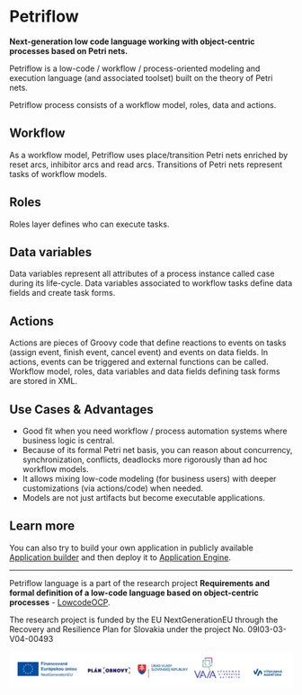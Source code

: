 # Petriflow

**Next-generation low code language working with object-centric processes based on Petri nets.**

Petriflow is a low-code / workflow / process-oriented modeling and execution language (and associated toolset) built on
the theory of Petri nets.

Petriflow process consists of a workflow model, roles, data and actions.

## Workflow

As a workflow model, Petriflow uses place/transition Petri nets enriched by reset arcs, inhibitor arcs and read arcs.
Transitions of Petri nets represent tasks of workflow models.

## Roles

Roles layer defines who can execute tasks.

## Data variables

Data variables represent all attributes of a process instance called case during its life-cycle.
Data variables associated to workflow tasks define data fields and create task forms.

## Actions

Actions are pieces of Groovy code that define reactions to events on tasks (assign event, finish event, cancel event)
and events on data fields.
In actions, events can be triggered and external functions can be called.
Workflow model, roles, data variables and data fields defining task forms are stored in XML.

## Use Cases & Advantages

- Good fit when you need workflow / process automation systems where business logic is central.
- Because of its formal Petri net basis, you can reason about concurrency, synchronization, conflicts, deadlocks more
  rigorously than ad hoc workflow models.
- It allows mixing low-code modeling (for business users) with deeper customizations (via actions/code) when needed.
- Models are not just artifacts but become executable applications.

## Learn more

You can also try to build your own application in publicly available [Application builder](https://builder.netgrif.com)
and then deploy it to [Application Engine](https://netgrif.com/products/#nae).

---

Petriflow language is a part of the research project **Requirements and formal definition of a low-code language based
on
object-centric processes** -
[LowcodeOCP](https://vvi.gov.sk/podporene-projekty/requirements-and-formal-definition-of-a-low-code-language-based-on-object-centric-processes).

The research project is funded by the EU NextGenerationEU through the Recovery and Resilience Plan for Slovakia under
the project No. 09I03-03-V04-00493

![NextGenerationEU and the Recovery and Resilience Plan for Slovakia](_media/LOGA_PROJEKTY_R2R4.jpg)

